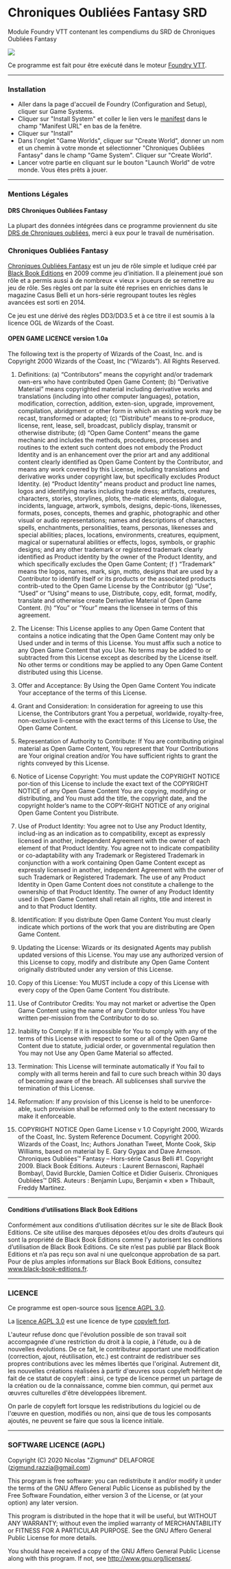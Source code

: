 # Chroniques Oubliées Fantasy SRD
Module Foundry VTT contenant les compendiums du SRD de Chroniques Oubliées Fantasy

<img src="https://github.com/ZigmundKreud/cof-srd/raw/main/ui/logo-banner.webp">

Ce programme est fait pour être exécuté dans le moteur [Foundry VTT](https://foundryvtt.com/).

---
### Installation

* Aller dans la page d'accueil de Foundry (Configuration and Setup), cliquer sur Game Systems.
* Cliquer sur "Install System" et coller le lien vers le [manifest](https://raw.githubusercontent.com/ZigmundKreud/cof-srd/master/system.json) dans le champ "Manifest URL" en bas de la fenêtre.
* Cliquer sur "Install"
* Dans l'onglet "Game Worlds", cliquer sur "Create World", donner un nom et un chemin à votre monde et sélectionner "Chroniques Oubliées Fantasy" dans le champ "Game System". Cliquer sur "Create World".
* Lancer votre partie en cliquant sur le bouton "Launch World" de votre monde. Vous êtes prêts à jouer.


---
### Mentions Légales

#### DRS Chroniques Oubliées Fantasy
La plupart des données intégrées dans ce programme proviennent du site [DRS de Chroniques oubliées](http://co-drs.org/), merci à eux pour le travail de numérisation.

### Chroniques Oubliées Fantasy
[Chroniques Oubliées Fantasy](http://www.black-book-editions.fr/catalogue.php?id=477) est un jeu de rôle simple et ludique créé par [Black Book Editions](http://www.black-book-editions.fr/) en 2009 comme jeu d’initiation.
Il a pleinement joué son rôle et a permis aussi à de nombreux « vieux » joueurs de se remettre au jeu de rôle. Ses règles ont par la suite été reprises en enrichies dans le magazine Casus Belli et un hors-série regroupant toutes les règles avancées est sorti en 2014.

Ce jeu est une dérivé des règles DD3/DD3.5 et à ce titre il est soumis à la licence OGL de Wizards of the Coast.

#### OPEN GAME LICENCE version 1.0a

The following text is the property of Wizards of the Coast, Inc. and is Copyright 2000 Wizards of the Coast, Inc (“Wizards”).
All Rights Reserved.

1. Definitions: (a) “Contributors” means the copyright and/or trademark own-ers who have contributed Open Game Content;
   (b) “Derivative Material” means copyrighted material including derivative works and translations (including into other
   computer languages), potation, modification, correction, addition, exten-sion, upgrade, improvement, compilation, abridgment
   or other form in which an existing work may be recast, transformed or adapted; (c) “Distribute” means to re-produce,
   license, rent, lease, sell, broadcast, publicly display, transmit or otherwise distribute; (d) “Open Game Content” means the
   game mechanic and includes the methods, procedures, processes and routines to the extent such content does not embody
   the Product Identity and is an enhancement over the prior art and any additional content clearly identified as Open Game
   Content by the Contributor, and means any work covered by this License, including translations and derivative works under
   copyright law, but specifically excludes Product Identity. (e) “Product Identity” means product and product line names, logos
   and identifying marks including trade dress; artifacts, creatures, characters, stories, storylines, plots, the-matic elements, dialogue,
   incidents, language, artwork, symbols, designs, depic-tions, likenesses, formats, poses, concepts, themes and graphic,
   photographic and other visual or audio representations; names and descriptions of characters, spells, enchantments, personalities,
   teams, personas, likenesses and special abilities; places, locations, environments, creatures, equipment, magical or
   supernatural abilities or effects, logos, symbols, or graphic designs; and any other trademark or registered trademark clearly
   identified as Product identity by the owner of the Product Identity, and which specifically excludes the Open Game Content;
   (f ) “Trademark” means the logos, names, mark, sign, motto, designs that are used by a Contributor to identify itself or its
   products or the associated products contrib-uted to the Open Game License by the Contributor (g) “Use”, “Used” or “Using”
   means to use, Distribute, copy, edit, format, modify, translate and otherwise create Derivative Material of Open Game Content.
   (h) “You” or “Your” means the licensee in terms of this agreement.

2. The License: This License applies to any Open Game Content that contains a notice indicating that the Open Game
   Content may only be Used under and in terms of this License. You must affix such a notice to any Open Game Content that
   you Use. No terms may be added to or subtracted from this License except as described by the License itself. No other terms
   or conditions may be applied to any Open Game Content distributed using this License.

3. Offer and Acceptance: By Using the Open Game Content You indicate Your acceptance of the terms of this License.

4. Grant and Consideration: In consideration for agreeing to use this License, the Contributors grant You a perpetual,
   worldwide, royalty-free, non-exclusive li-cense with the exact terms of this License to Use, the Open Game Content.

5. Representation of Authority to Contribute: If You are contributing original material as Open Game Content, You represent
   that Your Contributions are Your original creation and/or You have sufficient rights to grant the rights conveyed by
   this License.

6. Notice of License Copyright: You must update the COPYRIGHT NOTICE por-tion of this License to include the exact
   text of the COPYRIGHT NOTICE of any Open Game Content You are copying, modifying or distributing, and You must
   add the title, the copyright date, and the copyright holder’s name to the COPY-RIGHT NOTICE of any original Open Game
   Content you Distribute.

7. Use of Product Identity: You agree not to Use any Product Identity, includ-ing as an indication as to compatibility, except
   as expressly licensed in another, independent Agreement with the owner of each element of that Product Identity. You
   agree not to indicate compatibility or co-adaptability with any Trademark or Registered Trademark in conjunction with a work
   containing Open Game Content except as expressly licensed in another, independent Agreement with the owner of such
   Trademark or Registered Trademark. The use of any Product Identity in Open Game Content does not constitute a challenge
   to the ownership of that Product Identity. The owner of any Product Identity used in Open Game Content shall retain all rights,
   title and interest in and to that Product Identity.

8. Identification: If you distribute Open Game Content You must clearly indicate which portions of the work that you are
   distributing are Open Game Content.

9. Updating the License: Wizards or its designated Agents may publish updated versions of this License. You may use
   any authorized version of this License to copy, modify and distribute any Open Game Content originally distributed under
   any version of this License.

10. Copy of this License: You MUST include a copy of this License with every copy of the Open Game Content You distribute.

11. Use of Contributor Credits: You may not market or advertise the Open Game Content using the name of any Contributor
    unless You have written per-mission from the Contributor to do so.

12. Inability to Comply: If it is impossible for You to comply with any of the terms of this License with respect to some or
    all of the Open Game Content due to statute, judicial order, or governmental regulation then You may not Use any Open
    Game Material so affected.

13. Termination: This License will terminate automatically if You fail to comply with all terms herein and fail to cure such
    breach within 30 days of becoming aware of the breach. All sublicenses shall survive the termination of this License.

14. Reformation: If any provision of this License is held to be unenforce-able, such provision shall be reformed only to the
    extent necessary to make it enforceable.

15. COPYRIGHT NOTICE
    Open Game License v 1.0 Copyright 2000, Wizards of the Coast, Inc.
    System Reference Document. Copyright 2000. Wizards of the Coast, Inc; Authors Jonathan Tweet, Monte Cook, Skip Williams,
    based on material by E. Gary Gygax and Dave Arneson.
    Chroniques Oubliées™ Fantasy – Hors-série Casus Belli #1. Copyright 2009. Black Book Éditions. Auteurs : Laurent Bernasconi, Raphaël Bombayl, David Burckle, Damien Coltice et Didier Guiserix.
    Chroniques Oubliées™ DRS. Auteurs : Benjamin Lupu, Benjamin « xben » Thibault,  Freddy Martinez.

---

#### Conditions d’utilisations Black Book Editions
Conformément aux conditions d’utilisation décrites sur le site de Black Book Editions.
Ce site utilise des marques déposées et/ou des droits d’auteurs qui sont la propriété de Black Book Editions comme l’y autorisent les conditions d’utilisation de Black Book Editions. Ce site n’est pas publié par Black Book Editions et n’a pas reçu son aval ni une quelconque approbation de sa part. Pour de plus amples informations sur Black Book Editions, consultez www.black-book-editions.fr.

---

### LICENCE
Ce programme est open-source sous [licence AGPL 3.0](https://opensource.org/licenses/AGPL-3.0).

La [licence AGPL 3.0](https://opensource.org/licenses/AGPL-3.0) est une licence de type [copyleft fort](https://fr.wikipedia.org/wiki/Copyleft#Copyleft_fort_/_Copyleft_standard).

L'auteur refuse donc que l'évolution possible de son travail soit accompagnée d'une restriction du droit à la copie, à l'étude, ou à de nouvelles évolutions. De ce fait, le contributeur apportant une modification (correction, ajout, réutilisation, etc.) est contraint de redistribuer ses propres contributions avec les mêmes libertés que l'original. Autrement dit, les nouvelles créations réalisées à partir d'œuvres sous copyleft héritent de fait de ce statut de copyleft : ainsi, ce type de licence permet un partage de la création ou de la connaissance, comme bien commun, qui permet aux œuvres culturelles d'être développées librement.

On parle de copyleft fort lorsque les redistributions du logiciel ou de l'œuvre en question, modifiés ou non, ainsi que de tous les composants ajoutés, ne peuvent se faire que sous la licence initiale.

--- 

### SOFTWARE LICENCE (AGPL)

Copyright (C) 2020 Nicolas "Zigmund" DELAFORGE (zigmund.razzia@gmail.com)

This program is free software: you can redistribute it and/or modify
it under the terms of the GNU Affero General Public License as
published by the Free Software Foundation, either version 3 of the
License, or (at your option) any later version.

This program is distributed in the hope that it will be useful,
but WITHOUT ANY WARRANTY; without even the implied warranty of
MERCHANTABILITY or FITNESS FOR A PARTICULAR PURPOSE.  See the
GNU Affero General Public License for more details.

You should have received a copy of the GNU Affero General Public License
along with this program.  If not, see <http://www.gnu.org/licenses/>.
